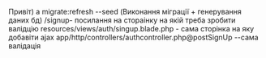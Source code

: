 Привіт)
a migrate:refresh --seed (Виконання міграції + генерування даних бд)
/signup- посилання на стораінку на якій треба зробити валідцію
resources/views/auth/singup.blade.php - сама сторінка на яку добавіти ajax
app/http/controllers/authcontroller.php@postSignUp --сама валідація

